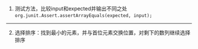 1. 测试方法，比较input和expected并输出不同之处
```org.junit.Assert.assertArrayEquals(expected, input);```
_______________________
2. 选择排序：找到最小的元素，并与首位元素交换位置，对剩下的数列继续选择排序
<!--stackedit_data:
eyJoaXN0b3J5IjpbLTE4NDEwMzAxNSw2NTEyNzA2ODhdfQ==
-->